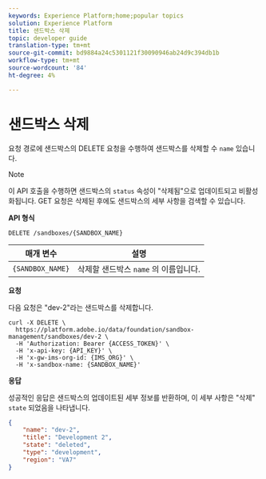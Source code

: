 ```yaml
---
keywords: Experience Platform;home;popular topics
solution: Experience Platform
title: 샌드박스 삭제
topic: developer guide
translation-type: tm+mt
source-git-commit: bd9884a24c5301121f30090946ab24d9c394db1b
workflow-type: tm+mt
source-wordcount: '84'
ht-degree: 4%

---
```



# 샌드박스 삭제

요청 경로에 샌드박스의 DELETE 요청을 수행하여 샌드박스를 삭제할 수 `name` 있습니다.

>[!NOTE]
>
>이 API 호출을 수행하면 샌드박스의 `status` 속성이 &quot;삭제됨&quot;으로 업데이트되고 비활성화됩니다. GET 요청은 삭제된 후에도 샌드박스의 세부 사항을 검색할 수 있습니다.

**API 형식**

```http
DELETE /sandboxes/{SANDBOX_NAME}
```

| 매개 변수 | 설명 |
| --- | --- |
| `{SANDBOX_NAME}` | 삭제할 샌드박스 `name` 의 이름입니다. |

**요청**

다음 요청은 &quot;dev-2&quot;라는 샌드박스를 삭제합니다.

```shell
curl -X DELETE \
  https://platform.adobe.io/data/foundation/sandbox-management/sandboxes/dev-2 \
  -H 'Authorization: Bearer {ACCESS_TOKEN}' \
  -H 'x-api-key: {API_KEY}' \
  -H 'x-gw-ims-org-id: {IMS_ORG}' \
  -H 'x-sandbox-name: {SANDBOX_NAME}'
```

**응답**

성공적인 응답은 샌드박스의 업데이트된 세부 정보를 반환하며, 이 세부 사항은 &quot;삭제&quot; `state` 되었음을 나타냅니다.

```json
{
    "name": "dev-2",
    "title": "Development 2",
    "state": "deleted",
    "type": "development",
    "region": "VA7"
}
```
